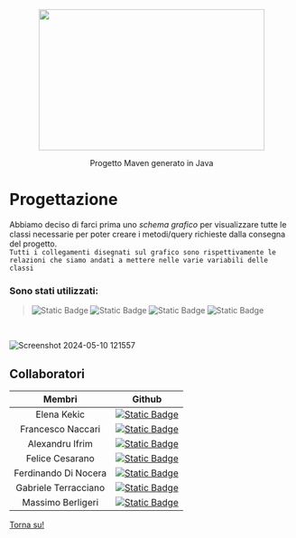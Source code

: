 
 <div  align="center" >
 <img src="https://1000logos.net/wp-content/uploads/2020/09/Java-Logo.png" width="400" height="250" /> 

Progetto Maven generato in Java

</div>

# Progettazione
 Abbiamo deciso di farci prima uno *schema grafico* per visualizzare tutte le classi necessarie per poter creare i metodi/query richieste dalla consegna del progetto.
<br> 
`Tutti i collegamenti disegnati sul grafico sono rispettivamente le relazioni che siamo andati a mettere nelle varie variabili delle classi`


### Sono stati utilizzati:
> ![Static Badge](https://img.shields.io/badge/JAVA-%23EC2025?style=for-the-badge&logo=jameson&logoColor=%23EC2025&labelColor=black) ![Static Badge](https://img.shields.io/badge/Apache%20Maven-%23A81C7D?style=for-the-badge&logo=apachemaven&logoColor=%23A81C7D&labelColor=black) ![Static Badge](https://img.shields.io/badge/IntellJ-%238B36DB?style=for-the-badge&logo=intellijidea&logoColor=%238B36DB&labelColor=black) ![Static Badge](https://img.shields.io/badge/excalidraw-%236965DB?style=for-the-badge&logo=excalidraw&labelColor=black) 

<br>

![Screenshot 2024-05-10 121557](https://github.com/Elekekic/corsocompleto/assets/157897660/705c658b-d091-4803-b6ce-2c314e3616cf)


## Collaboratori

| Membri | Github   |
| :---:   | :---: | 
| Elena Kekic | <a href="https://github.com/Elekekic"> ![Static Badge](https://img.shields.io/badge/Elena%20Kekic-%23F06A6A?style=for-the-badge&logo=github&logoColor=white&labelColor=black) </a>  |
| Francesco Naccari | <a href="https://github.com/FrancescoNaccari"> ![Static Badge](https://img.shields.io/badge/Francesco%20Naccari%20-%23ff6c16?style=for-the-badge&logo=github&logoColor=white&labelColor=black) </a>   |
| Alexandru Ifrim | <a href="https://github.com/IfrimAlexandru"> ![Static Badge](https://img.shields.io/badge/Alexandru%20Ifrim-%23311C87?style=for-the-badge&logo=github&logoColor=white&labelColor=black) </a>   |
| Felice Cesarano | <a href="https://github.com/felicecesarano"> ![Static Badge](https://img.shields.io/badge/Felice%20Cesarano-%233C4211?style=for-the-badge&logo=github&logoColor=white&labelColor=black) </a>  |
| Ferdinando Di Nocera | <a href="https://github.com/fdinocera"> ![Static Badge](https://img.shields.io/badge/Ferdinando%20Di%20Nocera-%23F8991C?style=for-the-badge&logo=github&logoColor=white&labelColor=black) </a>  |
| Gabriele Terracciano | <a href="https://github.com/Max2002-code"> ![Static Badge](https://img.shields.io/badge/Gabriele%20Terracciano%20-%2319750b?style=for-the-badge&logo=github&logoColor=white&labelColor=black) </a>|
| Massimo Berligeri | <a href="https://github.com/Max2002-code"> ![Static Badge](https://img.shields.io/badge/Massimo%20Berlingeri-%23E60012?style=for-the-badge&logo=github&logoColor=white&labelColor=black) </a>|



[Torna su!](#progettazione)
